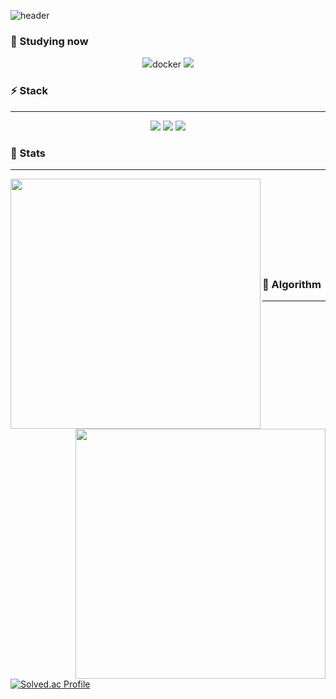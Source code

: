 <!-- ![header](https://capsule-render.vercel.app/api?type=Rounded&color=random)-->
<!-- ### Hi, I'm Shim Hun 👋 
- 🔭 I’m currently working on ...
- 🌱 I’m currently learning ...
- 👯 I’m looking to collaborate on ...
- 🤔 I’m looking for help with ...
- 💬 Ask me about ...
- 📫 How to reach me: ...
- 😄 Pronouns: ...
- ⚡ Fun fact: ...
![Top Langs](https://github-readme-stats.vercel.app/api/top-langs/?username=SHIMHUN&layout=compact&theme=tokyonight)
### 🌱 Studying in spring boot
-->
<!-- ## Features -->


![header](https://capsule-render.vercel.app/api?type=waving&color=timeGradient&height=300&section=header&text=HI!👋%20I'm%20Shim%20Hun!&fontSize=38)

### 🌱 Studying now
<div align="center">
  <a>
    <img src="https://img.shields.io/badge/spring-6DB33F?style=for-the-badge&logo=spring&logoColor=white"/>docker
  </a>
  <a>
    <img src="https://img.shields.io/badge/docker-#2496ED?style=for-the-badge&logo=docker&logoColor=white"/>
  </a>
</div>

### ⚡ Stack
<div align="center">

  -----

  <div align="center">
    <a>
      <img src="https://img.shields.io/badge/python-3776AB?style=for-the-badge&logo=python&logoColor=white"/>
    </a>
    <a>
      <img src="https://img.shields.io/badge/C++-00599C?style=for-the-badge&logo=cplusplus&logoColor=white"/>
    </a>
    <a>
      <img src="https://img.shields.io/badge/mysql-4479A1?style=for-the-badge&logo=mysql&logoColor=white"/>
    </a>
  </div>  
</div>
  
</div>

### 💬 Stats
<div align="center">
  
  -----
  
  <div align=center>
    <a href="https://github.com/anuraghazra/github-readme-stats" title="Go to Source">
      <img align="left" width=400 src="https://github-readme-stats.vercel.app/api?username=SHIMHUN&show_icons=true&theme=soft-green&hide_border=true&bg_color=151515&icon_color=ffffff&text_color=ffffff&title_color=00e6fe" />
    </a>
    <a href="https://git.io/streak-stats" title="Go to Source">
      <img align="right" width=400 src="http://github-readme-streak-stats.herokuapp.com?user=SHIMHUN&hide_border=true&theme=soft-green" alt="" />
    </a>
  </div>
  
  <br><br><br><br><br><br><br><br>
</div>  
 
  
### 🤔 Algorithm
<!-- <div align="center"> -->
  
  -----
  
  [![Solved.ac Profile](http://mazassumnida.wtf/api/v2/generate_badge?boj=shimhun99)](https://solved.ac/shimhun99/)

<!-- </div> -->

